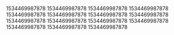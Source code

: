 1534469987878
1534469987878
1534469987878
1534469987878
1534469987878
1534469987878
1534469987878
1534469987878
1534469987878
1534469987878
1534469987878
1534469987878
1534469987878
1534469987878
1534469987878